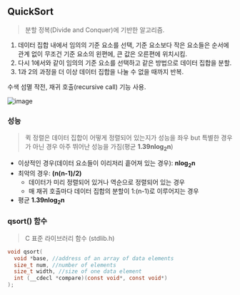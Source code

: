 ## QuickSort
> 분할 정복(Divide and Conquer)에 기반한 알고리즘.

1. 데이터 집합 내에서 임의의 기준 요소를 선택, 기준 요소보다 작은 요소들은 순서에 관계 없이 무조건 기준 요소의 왼편에, 큰 값은 오른편에 위치시킴.
2. 다시 1에서와 같이 임의의 기준 요소를 선택하고 같은 방법으로 데이터 집합을 분할.
3. 1과 2의 과정을 더 이상 데이터 집합을 나눌 수 없을 때까지 반복.

수색 섬멸 작전, 재귀 호출(recursive call) 기능 사용.

![image](https://user-images.githubusercontent.com/22133824/145110215-e0066606-2b75-4bef-b4dd-99cf4f787cd2.png)


### 성능
> 퀵 정렬은 데이터 집합이 어떻게 정렬되어 있는지가 성능을 좌우 but 특별한 경우가 아닌 경우 아주 뛰어난 성능을 가짐(평균 **1.39nlog<sub>2</sub>n**)

* 이상적인 경우(데이터 요소들이 이리저리 흩어져 있는 경우): **nlog<sub>2</sub>n**
* 최악의 경우: **(n(n-1)/2)**
  * 데이터가 미리 정렬되어 있거나 역순으로 정렬되어 있는 경우  
  * 매 재귀 호출마다 데이터 집합의 분할이 1:(n-1)로 이루어지는 경우
* 평균 **1.39nlog<sub>2</sub>n**

### qsort() 함수
> C 표준 라이브러리 함수 (stdlib.h)

```C
void qsort(
  void *base, //address of an array of data elements
  size_t num, //number of elements
  size_t width, //size of one data element
  int (__cdecl *compare)(const void*, const void*)
);
```


  
 
